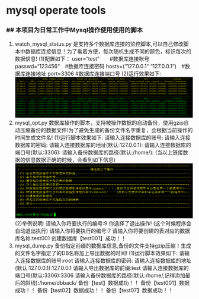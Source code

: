 # mysql operate tools
### ## 本项目为日常工作中Mysql操作使用使用的脚本
1. watch_mysql_status.py 是支持多个数据库连接的监控脚本,可以自己修改脚本中数据库连接信息！为了看着方便，每次随机生成不同的颜色，标识每次的数据信息!
(1)配置如下：
      user=“test“　　#数据库连接账号
      passwd=“123456“　#数据库连接密码
      hosts=(“127.0.0.1“ “127.0.0.1“)　#数据库连接地址
      port=3306 #数据库连接端口号
  (2)运行效果如下:
      ![运行效果图](https://github.com/dsw0214/mysql/blob/master/watch_mysql_status.png "运行效果图") 
2. mysql_opt.py 数据库操作的脚本，支持被操作数据的自动备份，使用gzip自动压缩备份的数据文件!为了避免生成的备份文件名字重复，会根据当前操作的时间生成文件名!
  (1)运行脚本效果如下:
    请输入连接数据库的账号:
      请输入连接数据库的密码:
      请输入连接数据库的地址(默认:127.0.0.1):
      请输入连接数据库的端口号(默认:3306):
      请输入备份数据库的路径(默认:/home/):
  (当以上链接数据的信息数据正确的时候，会看到如下信息)
    ![操作效果图](https://github.com/dsw0214/mysql/blob/master/mysql_opt.png "操作效果图")
  (2)举例说明:
      请输入你将要执行的编号:9
      你选择了退出操作!
      (这个时候程序会自动退出执行)
      请输入你将要执行的编号:7 
      请输入你将要创建的表对应的数据库名称:test001
      创建数据库【test001】成功！！
3. mysql_dump.py 备份指定前缀的数据库信息,备份的文件支持gzip压缩！生成的文件名字指定了的DB名称加上导出数据的时间!
  (1)运行脚本效果如下:
    请输入连接数据库的账号:root
    请输入连接数据库的密码:
    请输入连接数据库的地址(默认:127.0.0.1):127.0.0.1
    请输入导出数据库的前缀:test
    请输入连接数据库的端口号(默认:3306):3306
    请输入备份数据库的路径(默认:/home/,记得添加最后的斜线):/home/dbback/
    备份【test】数据成功！！
    备份【test001】数据成功！！
    备份【test02】数据成功！！
    备份【test07】数据成功！！